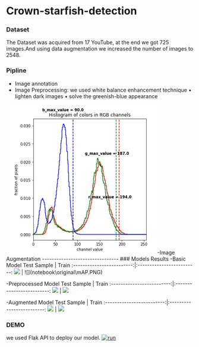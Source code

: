 Crown-starfish-detection
=======================================
### Dataset
The Dataset was acquired from 17 YouTube, at the end we got 725 images.And using data augmentation we increased the number of images to 2548. 
### Pipline
- Image annotation
- Image Preprocessing: we used  white balance enhancement technique 
• lighten dark images
• solve the greenish-blue appearance
<img src="images\whiten_graph.jpeg" hight="20px">
-Image Augmentation
--------------------------------
### Models Results
-Basic Model
Test Sample             |  Train
:-------------------------:|:-------------------------:
<img src="results\exp9\1403326938.jpg" width="500px" hight="500px"/>  |  ![](notebook\original\mAP.PNG)

-Preprocessed Model
Test Sample             |  Train
:-------------------------:|:-------------------------:
<img src="results\exp11\1403326938.jpg" width="500px" hight="500px"/>  |  ![](notebook\preprocessing\mAP.PNG)

-Augmented Model
Test Sample             |  Train
:-------------------------:|:-------------------------:
<img src="results\exp10\1403326938.jpg" width="500px" hight="500px"/>  |  ![](notebook\original\mAP.PNG)

### DEMO
we used Flak API to deploy our model.
[![run](https://img.youtube.com/vi/DeSbxpgxe_I/0.jpg)](https://www.youtube.com/embed/DeSbxpgxe_I)
